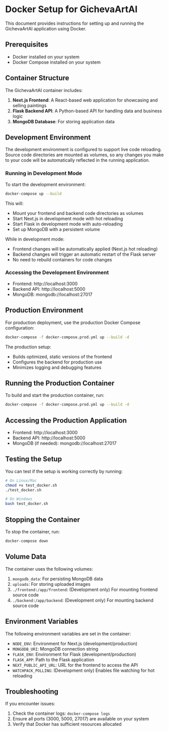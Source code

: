 # Docker Setup for GichevaArtAI

This document provides instructions for setting up and running the GichevaArtAI application using Docker.

## Prerequisites

- Docker installed on your system
- Docker Compose installed on your system

## Container Structure

The GichevaArtAI container includes:

1. **Next.js Frontend**: A React-based web application for showcasing and selling paintings
2. **Flask Backend API**: A Python-based API for handling data and business logic
3. **MongoDB Database**: For storing application data

## Development Environment

The development environment is configured to support live code reloading. Source code directories are mounted as volumes, so any changes you make to your code will be automatically reflected in the running application.

### Running in Development Mode

To start the development environment:

```bash
docker-compose up --build
```

This will:
- Mount your frontend and backend code directories as volumes
- Start Next.js in development mode with hot reloading
- Start Flask in development mode with auto-reloading
- Set up MongoDB with a persistent volume

While in development mode:
- Frontend changes will be automatically applied (Next.js hot reloading)
- Backend changes will trigger an automatic restart of the Flask server
- No need to rebuild containers for code changes

### Accessing the Development Environment

- Frontend: http://localhost:3000
- Backend API: http://localhost:5000
- MongoDB: mongodb://localhost:27017

## Production Environment

For production deployment, use the production Docker Compose configuration:

```bash
docker-compose -f docker-compose.prod.yml up --build -d
```

The production setup:
- Builds optimized, static versions of the frontend
- Configures the backend for production use
- Minimizes logging and debugging features

## Running the Production Container

To build and start the production container, run:

```bash
docker-compose -f docker-compose.prod.yml up --build -d
```

## Accessing the Production Application

- Frontend: http://localhost:3000
- Backend API: http://localhost:5000
- MongoDB (if needed): mongodb://localhost:27017

## Testing the Setup

You can test if the setup is working correctly by running:

```bash
# On Linux/Mac
chmod +x test_docker.sh
./test_docker.sh

# On Windows
bash test_docker.sh
```

## Stopping the Container

To stop the container, run:

```bash
docker-compose down
```

## Volume Data

The container uses the following volumes:

1. `mongodb_data`: For persisting MongoDB data
2. `uploads`: For storing uploaded images
3. `./frontend:/app/frontend`: (Development only) For mounting frontend source code
4. `./backend:/app/backend`: (Development only) For mounting backend source code

## Environment Variables

The following environment variables are set in the container:

- `NODE_ENV`: Environment for Next.js (development/production)
- `MONGODB_URI`: MongoDB connection string
- `FLASK_ENV`: Environment for Flask (development/production)
- `FLASK_APP`: Path to the Flask application
- `NEXT_PUBLIC_API_URL`: URL for the frontend to access the API
- `WATCHPACK_POLLING`: (Development only) Enables file watching for hot reloading

## Troubleshooting

If you encounter issues:

1. Check the container logs: `docker-compose logs`
2. Ensure all ports (3000, 5000, 27017) are available on your system
3. Verify that Docker has sufficient resources allocated